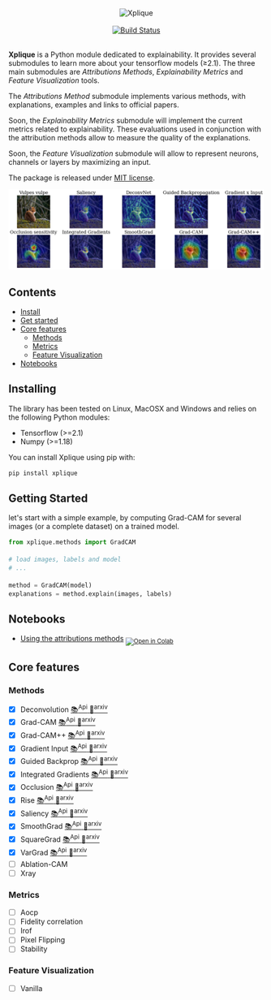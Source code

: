<div align="center">
    <img src="./docs/assets/typo.png" width="25%" alt="Xplique" align="center" />
</div>
<br>

<div align="center">
    <a href="https://travis-ci.com/napolar/xplique">
        <img alt="Build Status" src="https://travis-ci.com/napolar/xplique.svg?token=R9xr216LTFpJW3LYYCaM&branch=master">
    </a>
</div>
<br>

**Xplique** is a Python module dedicated to explainability. It provides several submodules to learn
more about your tensorflow models (≥2.1). The three main submodules are _Attributions Methods_,
_Explainability Metrics_ and _Feature Visualization_ tools.

The _Attributions Method_ submodule implements various methods, with explanations, examples and 
links to official papers.

Soon, the _Explainability Metrics_ submodule will implement the current metrics related to 
explainability. These evaluations used in conjunction with the attribution methods allow to measure
the quality of the explanations.

Soon, the _Feature Visualization_ submodule will allow to represent neurons, channels or layers
by maximizing an input. 

The package is released under [MIT license](https://choosealicense.com/licenses/mit).

![Example of Attributions Methods results](./docs/assets/samples.png)

## Contents

- [Install](#installing) <br>
- [Get started](#get-started) <br>
- [Core features](#core-features) <br>
    - [Methods](#methods) <br>
    - [Metrics](#metrics) <br>
    - [Feature Visualization](#feature-visualization) <br>
- [Notebooks](#notebooks) <br>

## Installing

The library has been tested on Linux, MacOSX and Windows and relies on the following Python modules:

* Tensorflow (>=2.1)
* Numpy (>=1.18)

You can install Xplique using pip with:

```bash
pip install xplique
```

## Getting Started

let's start with a simple example, by computing Grad-CAM for several images (or a complete dataset)
on a trained model.

```python
from xplique.methods import GradCAM

# load images, labels and model
# ...

method = GradCAM(model)
explanations = method.explain(images, labels)
```

## Notebooks

- [Using the attributions methods](https://gist.github.com/napolar/c02cef48ae7fc20e76d633f3f1588c63)
<sub> [![Open in Colab](https://colab.research.google.com/assets/colab-badge.svg)](https://colab.research.google.com/gist/napolar/c02cef48ae7fc20e76d633f3f1588c63/sample-generation.ipynb) </sub>

## Core features

### Methods

* [x] Deconvolution          [ 📚<sup>Api</sup> ](./api/deconvnet.md)               [📄<sup>arxiv</sup>](https://arxiv.org/abs/1311.2901)
* [x] Grad-CAM               [ 📚<sup>Api</sup> ](./api/grad_cam.md)                [📄<sup>arxiv</sup>](https://arxiv.org/abs/1610.02391)
* [x] Grad-CAM++             [ 📚<sup>Api</sup> ](./api/grad_cam_pp.md)             [📄<sup>arxiv</sup>](https://arxiv.org/abs/1710.11063)
* [x] Gradient Input         [ 📚<sup>Api</sup> ](./api/gradient_input.md)          [📄<sup>arxiv</sup>](https://arxiv.org/abs/1711.06104)
* [x] Guided Backprop        [ 📚<sup>Api</sup> ](./api/guided_backpropagation.md)  [📄<sup>arxiv</sup>](https://arxiv.org/abs/1412.6806)
* [x] Integrated Gradients   [ 📚<sup>Api</sup> ](./api/integrated_gradients.md)    [📄<sup>arxiv</sup>](https://arxiv.org/abs/1703.01365)
* [x] Occlusion              [ 📚<sup>Api</sup> ](./api/occlusion.md)               [📄<sup>arxiv</sup>](https://arxiv.org/abs/1311.2901)
* [x] Rise                   [ 📚<sup>Api</sup> ](./api/rise.md)                    [📄<sup>arxiv</sup>](https://arxiv.org/abs/1806.07421)   
* [x] Saliency               [ 📚<sup>Api</sup> ](./api/saliency.md)                [📄<sup>arxiv</sup>](https://arxiv.org/abs/1312.6034)
* [x] SmoothGrad             [ 📚<sup>Api</sup> ](./api/smoothgrad.md)              [📄<sup>arxiv</sup>](https://arxiv.org/abs/1706.03825)
* [x] SquareGrad             [ 📚<sup>Api</sup> ](./api/square_grad.md)             [📄<sup>arxiv</sup>](https://arxiv.org/abs/1806.10758)
* [x] VarGrad                [ 📚<sup>Api</sup> ](./api/vargrad.md)                 [📄<sup>arxiv</sup>](https://arxiv.org/abs/1810.03292)
* [ ] Ablation-CAM  
* [ ] Xray

### Metrics

* [ ] Aocp  
* [ ] Fidelity correlation
* [ ] Irof     
* [ ] Pixel Flipping
* [ ] Stability

### Feature Visualization

* [ ] Vanilla


